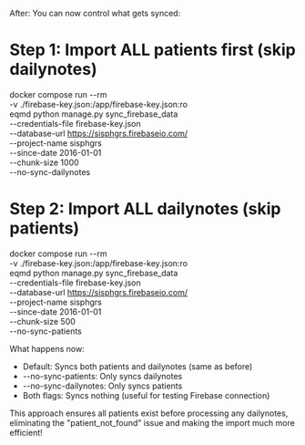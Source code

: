 After: You can now control what gets synced:

# Step 1: Import ALL patients first (skip dailynotes)

docker compose run --rm \
 -v ./firebase-key.json:/app/firebase-key.json:ro \
 eqmd python manage.py sync_firebase_data \
 --credentials-file firebase-key.json \
 --database-url https://sisphgrs.firebaseio.com/ \
 --project-name sisphgrs \
 --since-date 2016-01-01 \
 --chunk-size 1000 \
 --no-sync-dailynotes

# Step 2: Import ALL dailynotes (skip patients)

docker compose run --rm \
 -v ./firebase-key.json:/app/firebase-key.json:ro \
 eqmd python manage.py sync_firebase_data \
 --credentials-file firebase-key.json \
 --database-url https://sisphgrs.firebaseio.com/ \
 --project-name sisphgrs \
 --since-date 2016-01-01 \
 --chunk-size 500 \
 --no-sync-patients

What happens now:

- Default: Syncs both patients and dailynotes (same as before)
- --no-sync-patients: Only syncs dailynotes
- --no-sync-dailynotes: Only syncs patients
- Both flags: Syncs nothing (useful for testing Firebase connection)

This approach ensures all patients exist before processing any dailynotes, eliminating the "patient_not_found" issue and making the import much more efficient!
